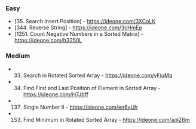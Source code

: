 ### Easy
  - [35. Search Insert Position] - https://ideone.com/3XCoLK
  - [344. Reverse String] - https://ideone.com/3cHmEp
  - [1351. Count Negative Numbers in a Sorted Matrix] - https://ideone.com/h3250L
### Medium
  - 33. Search in Rotated Sorted Array - https://ideone.com/vFiuMq
  - 34. Find First and Last Position of Element in Sorted Array - https://ideone.com/H7Jbff
  - 137. Single Number II - https://ideone.com/en6yUh
  - 153. Find Minimum in Rotated Sorted Array - https://ideone.com/aolZ6m

